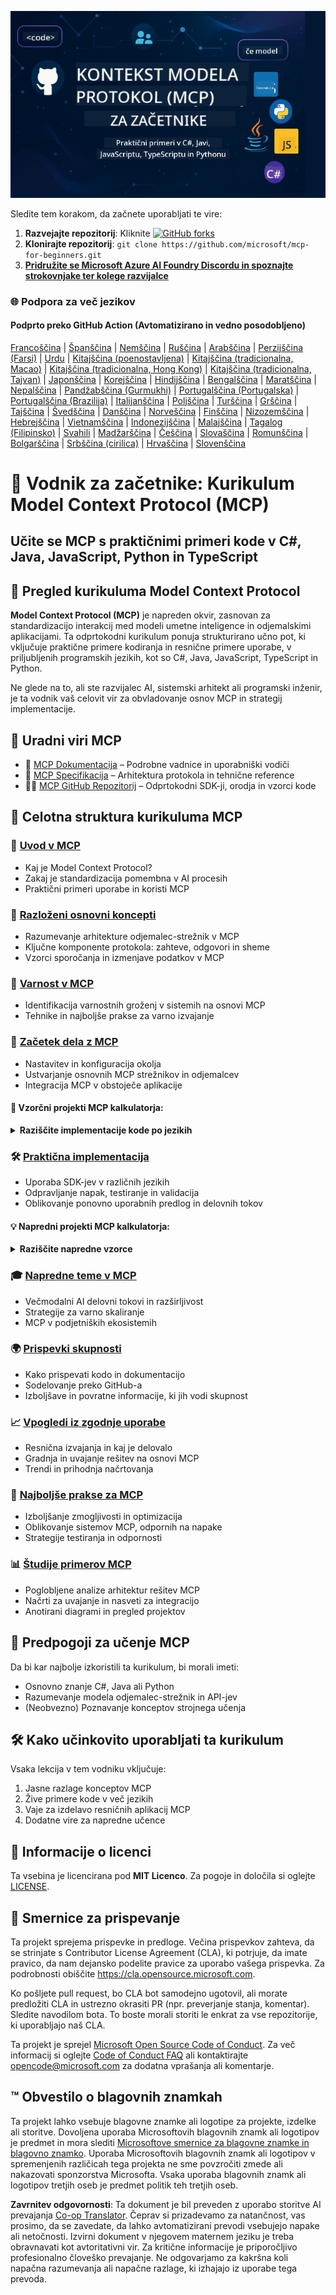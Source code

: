 <!--
CO_OP_TRANSLATOR_METADATA:
{
  "original_hash": "2a21391378c12ecfef50f866329dfde0",
  "translation_date": "2025-05-17T05:36:41+00:00",
  "source_file": "README.md",
  "language_code": "sl"
}
-->
![MCP-začetnike](../../translated_images/mcp-beginners.d21ba1f29a4d6177f2f95151a2f188ef968b4a2fdb50ce0d033d2aa1978ceb90.sl.png)

Sledite tem korakom, da začnete uporabljati te vire:
1. **Razvejajte repozitorij**: Kliknite [![GitHub forks](https://img.shields.io/github/forks/microsoft/mcp-for-beginners.svg?style=social&label=Fork)](https://GitHub.com/microsoft/mcp-for-beginners/network)
2. **Klonirajte repozitorij**: `git clone https://github.com/microsoft/mcp-for-beginners.git`
3. [**Pridružite se Microsoft Azure AI Foundry Discordu in spoznajte strokovnjake ter kolege razvijalce**](https://discord.com/invite/ByRwuEEgH4)

### 🌐 Podpora za več jezikov

#### Podprto preko GitHub Action (Avtomatizirano in vedno posodobljeno)
[Francoščina](../fr/README.md) | [Španščina](../es/README.md) | [Nemščina](../de/README.md) | [Ruščina](../ru/README.md) | [Arabščina](../ar/README.md) | [Perzijščina (Farsi)](../fa/README.md) | [Urdu](../ur/README.md) | [Kitajščina (poenostavljena)](../zh/README.md) | [Kitajščina (tradicionalna, Macao)](../mo/README.md) | [Kitajščina (tradicionalna, Hong Kong)](../hk/README.md) | [Kitajščina (tradicionalna, Tajvan)](../tw/README.md) | [Japonščina](../ja/README.md) | [Korejščina](../ko/README.md) | [Hindijščina](../hi/README.md) | [Bengalščina](../bn/README.md) | [Maratščina](../mr/README.md) | [Nepalščina](../ne/README.md) | [Pandžabščina (Gurmukhi)](../pa/README.md) | [Portugalščina (Portugalska)](../pt/README.md) | [Portugalščina (Brazilija)](../br/README.md) | [Italijanščina](../it/README.md) | [Poljščina](../pl/README.md) | [Turščina](../tr/README.md) | [Grščina](../el/README.md) | [Tajščina](../th/README.md) | [Švedščina](../sv/README.md) | [Danščina](../da/README.md) | [Norveščina](../no/README.md) | [Finščina](../fi/README.md) | [Nizozemščina](../nl/README.md) | [Hebrejščina](../he/README.md) | [Vietnamščina](../vi/README.md) | [Indonezijščina](../id/README.md) | [Malajščina](../ms/README.md) | [Tagalog (Filipinsko)](../tl/README.md) | [Svahili](../sw/README.md) | [Madžarščina](../hu/README.md) | [Češčina](../cs/README.md) | [Slovaščina](../sk/README.md) | [Romunščina](../ro/README.md) | [Bolgarščina](../bg/README.md) | [Srbščina (cirilica)](../sr/README.md) | [Hrvaščina](../hr/README.md) | [Slovenščina](./README.md)
# 🚀 Vodnik za začetnike: Kurikulum Model Context Protocol (MCP)

## **Učite se MCP s praktičnimi primeri kode v C#, Java, JavaScript, Python in TypeScript**

## 🧠 Pregled kurikuluma Model Context Protocol

**Model Context Protocol (MCP)** je napreden okvir, zasnovan za standardizacijo interakcij med modeli umetne inteligence in odjemalskimi aplikacijami. Ta odprtokodni kurikulum ponuja strukturirano učno pot, ki vključuje praktične primere kodiranja in resnične primere uporabe, v priljubljenih programskih jezikih, kot so C#, Java, JavaScript, TypeScript in Python.

Ne glede na to, ali ste razvijalec AI, sistemski arhitekt ali programski inženir, je ta vodnik vaš celovit vir za obvladovanje osnov MCP in strategij implementacije.

## 🔗 Uradni viri MCP

- 📘 [MCP Dokumentacija](https://modelcontextprotocol.io/) – Podrobne vadnice in uporabniški vodiči  
- 📜 [MCP Specifikacija](https://spec.modelcontextprotocol.io/) – Arhitektura protokola in tehnične reference  
- 🧑‍💻 [MCP GitHub Repozitorij](https://github.com/modelcontextprotocol) – Odprtokodni SDK-ji, orodja in vzorci kode  

## 🧭 Celotna struktura kurikuluma MCP

### 📌 [Uvod v MCP](./00-Introduction/README.md)

- Kaj je Model Context Protocol?
- Zakaj je standardizacija pomembna v AI procesih
- Praktični primeri uporabe in koristi MCP

### 🧩 [Razloženi osnovni koncepti](./01-CoreConcepts/README.md)

- Razumevanje arhitekture odjemalec-strežnik v MCP
- Ključne komponente protokola: zahteve, odgovori in sheme
- Vzorci sporočanja in izmenjave podatkov v MCP

### 🔐 [Varnost v MCP](./02-Security/readme.md)

- Identifikacija varnostnih groženj v sistemih na osnovi MCP
- Tehnike in najboljše prakse za varno izvajanje

### 🚀 [Začetek dela z MCP](./03-GettingStarted/README.md)

- Nastavitev in konfiguracija okolja
- Ustvarjanje osnovnih MCP strežnikov in odjemalcev
- Integracija MCP v obstoječe aplikacije

#### 🧮 Vzorčni projekti MCP kalkulatorja:
<details>
  <summary><strong>Raziščite implementacije kode po jezikih</strong></summary>

  - [Primer MCP strežnika v C#](./03-GettingStarted/samples/csharp/README.md)
  - [Java MCP Kalkulator](./03-GettingStarted/samples/java/calculator/README.md)
  - [JavaScript MCP Demo](./03-GettingStarted/samples/javascript/README.md)
  - [Python MCP Strežnik](../../03-GettingStarted/samples/python/mcp_calculator_server.py)
  - [Primer MCP v TypeScript](./03-GettingStarted/samples/typescript/README.md)

</details>

### 🛠️ [Praktična implementacija](./04-PracticalImplementation/README.md)

- Uporaba SDK-jev v različnih jezikih
- Odpravljanje napak, testiranje in validacija
- Oblikovanje ponovno uporabnih predlog in delovnih tokov

#### 💡 Napredni projekti MCP kalkulatorja:
<details>
  <summary><strong>Raziščite napredne vzorce</strong></summary>

  - [Napredni vzorec v C#](./04-PracticalImplementation/samples/csharp/README.md)
  - [Java Primer aplikacije v kontejnerju](./04-PracticalImplementation/samples/java/containerapp/README.md)
  - [JavaScript Napredni vzorec](./04-PracticalImplementation/samples/javascript/README.md)
  - [Python Kompleksna implementacija](../../04-PracticalImplementation/samples/python/mcp_sample.py)
  - [TypeScript Vzorec kontejnerja](./04-PracticalImplementation/samples/typescript/README.md)

</details>

### 🎓 [Napredne teme v MCP](./05-AdvancedTopics/README.md)

- Večmodalni AI delovni tokovi in razširljivost
- Strategije za varno skaliranje
- MCP v podjetniških ekosistemih

### 🌍 [Prispevki skupnosti](./06-CommunityContributions/README.md)

- Kako prispevati kodo in dokumentacijo
- Sodelovanje preko GitHub-a
- Izboljšave in povratne informacije, ki jih vodi skupnost

### 📈 [Vpogledi iz zgodnje uporabe](./07-CaseStudies/README.md)

- Resnična izvajanja in kaj je delovalo
- Gradnja in uvajanje rešitev na osnovi MCP
- Trendi in prihodnja načrtovanja

### 📏 [Najboljše prakse za MCP](./08-BestPractices/README.md)

- Izboljšanje zmogljivosti in optimizacija
- Oblikovanje sistemov MCP, odpornih na napake
- Strategije testiranja in odpornosti

### 📊 [Študije primerov MCP](./09-CaseStudy/Readme.md)

- Poglobljene analize arhitektur rešitev MCP
- Načrti za uvajanje in nasveti za integracijo
- Anotirani diagrami in pregled projektov

## 🎯 Predpogoji za učenje MCP

Da bi kar najbolje izkoristili ta kurikulum, bi morali imeti:

- Osnovno znanje C#, Java ali Python
- Razumevanje modela odjemalec-strežnik in API-jev
- (Neobvezno) Poznavanje konceptov strojnega učenja

## 🛠️ Kako učinkovito uporabljati ta kurikulum

Vsaka lekcija v tem vodniku vključuje:

1. Jasne razlage konceptov MCP  
2. Žive primere kode v več jezikih  
3. Vaje za izdelavo resničnih aplikacij MCP  
4. Dodatne vire za napredne učence  

## 📜 Informacije o licenci

Ta vsebina je licencirana pod **MIT Licenco**. Za pogoje in določila si oglejte [LICENSE](../../LICENSE).

## 🤝 Smernice za prispevanje

Ta projekt sprejema prispevke in predloge. Večina prispevkov zahteva, da se strinjate s
Contributor License Agreement (CLA), ki potrjuje, da imate pravico, da nam dejansko podelite
pravice za uporabo vašega prispevka. Za podrobnosti obiščite <https://cla.opensource.microsoft.com>.

Ko pošljete pull request, bo CLA bot samodejno ugotovil, ali morate predložiti
CLA in ustrezno okrasiti PR (npr. preverjanje stanja, komentar). Sledite navodilom
bota. To boste morali storiti le enkrat za vse repozitorije, ki uporabljajo naš CLA.

Ta projekt je sprejel [Microsoft Open Source Code of Conduct](https://opensource.microsoft.com/codeofconduct/).
Za več informacij si oglejte [Code of Conduct FAQ](https://opensource.microsoft.com/codeofconduct/faq/) ali
kontaktirajte [opencode@microsoft.com](mailto:opencode@microsoft.com) za dodatna vprašanja ali komentarje.

## ™️ Obvestilo o blagovnih znamkah

Ta projekt lahko vsebuje blagovne znamke ali logotipe za projekte, izdelke ali storitve. Dovoljena uporaba Microsoftovih
blagovnih znamk ali logotipov je predmet in mora slediti
[Microsoftove smernice za blagovne znamke in blagovno znamko](https://www.microsoft.com/legal/intellectualproperty/trademarks/usage/general).
Uporaba Microsoftovih blagovnih znamk ali logotipov v spremenjenih različicah tega projekta ne sme povzročiti zmede ali nakazovati sponzorstva Microsofta.
Vsaka uporaba blagovnih znamk ali logotipov tretjih oseb je predmet politik teh tretjih oseb.

**Zavrnitev odgovornosti**: 
Ta dokument je bil preveden z uporabo storitve AI prevajanja [Co-op Translator](https://github.com/Azure/co-op-translator). Čeprav si prizadevamo za natančnost, vas prosimo, da se zavedate, da lahko avtomatizirani prevodi vsebujejo napake ali netočnosti. Izvirni dokument v njegovem maternem jeziku je treba obravnavati kot avtoritativni vir. Za kritične informacije je priporočljivo profesionalno človeško prevajanje. Ne odgovarjamo za kakršna koli napačna razumevanja ali napačne razlage, ki izhajajo iz uporabe tega prevoda.